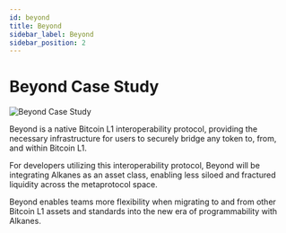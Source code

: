 ```yaml
---
id: beyond
title: Beyond
sidebar_label: Beyond
sidebar_position: 2
---
```


# Beyond Case Study

![Beyond Case Study](https://picsum.photos/seed/beyond/800/400)

Beyond is a native Bitcoin L1 interoperability protocol, providing the necessary infrastructure for users to securely bridge any token to, from, and within Bitcoin L1.

For developers utilizing this interoperability protocol, Beyond will be integrating Alkanes as an asset class, enabling less siloed and fractured liquidity across the metaprotocol space.

Beyond enables teams more flexibility when migrating to and from other Bitcoin L1 assets and standards into the new era of programmability with Alkanes.
